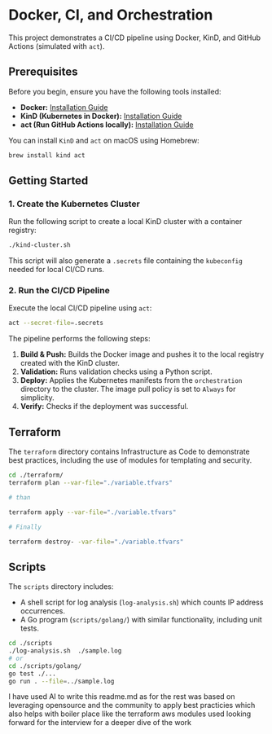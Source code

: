 # Docker, CI, and Orchestration

This project demonstrates a CI/CD pipeline using Docker, KinD, and GitHub Actions (simulated with `act`).

## Prerequisites

Before you begin, ensure you have the following tools installed:

- **Docker:** [Installation Guide](https://docs.docker.com/get-docker/)
- **KinD (Kubernetes in Docker):** [Installation Guide](https://kind.sigs.k8s.io/docs/user/quick-start/#installation)
- **act (Run GitHub Actions locally):** [Installation Guide](https://github.com/nektos/act#installation)

You can install `KinD` and `act` on macOS using Homebrew:

```bash
brew install kind act
```

## Getting Started

### 1. Create the Kubernetes Cluster

Run the following script to create a local KinD cluster with a container registry:

```bash
./kind-cluster.sh
```

This script will also generate a `.secrets` file containing the `kubeconfig` needed for local CI/CD runs.

### 2. Run the CI/CD Pipeline

Execute the local CI/CD pipeline using `act`:

```bash
act --secret-file=.secrets
```

The pipeline performs the following steps:

1.  **Build & Push:** Builds the Docker image and pushes it to the local registry created with the KinD cluster.
2.  **Validation:** Runs validation checks using a Python script.
3.  **Deploy:** Applies the Kubernetes manifests from the `orchestration` directory to the cluster. The image pull policy is set to `Always` for simplicity.
4.  **Verify:** Checks if the deployment was successful.

## Terraform

The `terraform` directory contains Infrastructure as Code to demonstrate best practices, including the use of modules for templating and security.

```bash
cd ./terraform/
terraform plan --var-file="./variable.tfvars"

# than

terraform apply --var-file="./variable.tfvars"

# Finally

terraform destroy- -var-file="./variable.tfvars"

```

## Scripts

The `scripts` directory includes:

- A shell script for log analysis (`log-analysis.sh`) which counts IP address occurrences.
- A Go program (`scripts/golang/`) with similar functionality, including unit tests.

```bash
cd ./scripts
./log-analysis.sh  ./sample.log
# or
cd ./scripts/golang/
go test ./...
go run . --file=../sample.log
```

I have used AI to write this readme.md as for the rest was based on leveraging opensource and the community to apply best practicies which also helps with boiler place like the terraform aws modules used
looking forward for the interview for a deeper dive of the work
